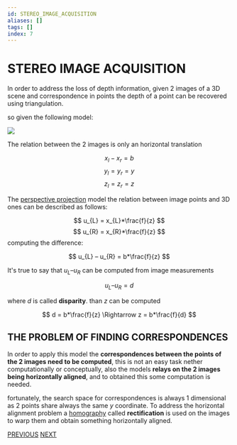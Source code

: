 ```yaml
---
id: STEREO_IMAGE_ACQUISITION
aliases: []
tags: []
index: 7
---
```


# STEREO IMAGE ACQUISITION

In order to address the loss of depth information, given 2 images of a 3D scene and correspondence in points the depth of a point can be recovered using triangulation.

so given the following model:

![](Pasted_image_20240221203033.png)

The relation between the 2 images is only an horizontal translation

$$
x_{l} - x_{r} = b
$$
$$
y_{l} = y_{r}= y
$$
$$
z_{l} = z_{r} = z
$$

The [perspective projection](PERSPECTIVE_PROJECTION.md) model the relation between image points and 3D ones can be described as follows:

$$
u_{L} = x_{L}*\frac{f}{z}
$$
$$
u_{R} = x_{R}*\frac{f}{z}
$$
computing the difference:

$$
u_{L} – u_{R} = b*\frac{f}{z}
$$

It's true to say that $u_{L} – u_{R}$ can be computed from image measurements

$$
u_{L} – u_{R} = d
$$

where $d$ is called **disparity**. than $z$ can be computed

$$
d = b*\frac{f}{z} \Rightarrow z = b*\frac{f}{d}
$$

## THE PROBLEM OF FINDING CORRESPONDENCES

In order to apply this model the **correspondences between the points of the 2 images need to be computed**, this is not an easy task nether computationally or conceptually, also the models **relays on the 2 images being horizontally aligned**, and to obtained this some computation is needed.

fortunately, the search space for correspondences is always 1 dimensional as 2 points share always the same $y$ coordinate.
To address the horizontal alignment problem a [homography](HOMOGRAPHY.md) called **rectification** is used on the images to warp them and obtain something horizontally aligned.

[PREVIOUS](pages/image_formation_acquisition/LENS_DISTORTION.md) [NEXT](pages/image_formation_acquisition/PERSPECTIVE_SPACE.md)
